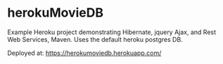 # herokuMovieDB
Example Heroku project demonstrating Hibernate, jquery Ajax, and Rest Web Services, Maven. Uses the default heroku postgres DB.

Deployed at: https://herokumoviedb.herokuapp.com/
